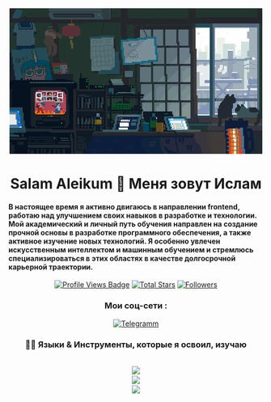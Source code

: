 <!-- Шапка профиля -->
<div align="center">
  <img src="https://github.com/Bogatyrev-Islam/Bogatyrev-Islam/raw/main/undefined%20-%20Imgur.gif?raw=true" alt="My GIF" 
</div>



<!-- Приветствие -->
<h1 align="center">Salam Aleikum 🤝 Меня зовут Ислам</h1>

<h4 align="left">В настоящее время я активно двигаюсь в направлении frontend, работаю над улучшением своих навыков в разработке и технологии. Мой академический и личный путь обучения направлен на создание прочной основы в разработке программного обеспечения, а также активное изучение новых технологий. Я особенно увлечен искусственным интеллектом и машинным обучением и стремлюсь специализироваться в этих областях в качестве долгосрочной карьерной траектории.</h4>

 <div align="center">
<!-- Profile Views -->
<a href="https://github.com/Bogatyrev-Islam" target="_blank">
  <img src="https://komarev.com/ghpvc/?username=Bogatyrev-Islam&label=Profile%20views&color=5e81ac&style=for-the-badge&logo=github&logoColor=white&Color=black" 
       alt="Profile Views Badge" /></a>
<!-- Total Stars -->
<a href="https://github.com/Bogatyrev-Islam?tab=repositories&sort=stargazers" target="_blank">
  <img alt="Total Stars" title="Total stars on GitHub"
       src="https://img.shields.io/github/stars/Bogatyrev-Islam?style=for-the-badge&label=Stars&color=bf616a&logo=github" /></a>
<!-- Followers -->
<a href="https://github.com/Bogatyrev-Islam?tab=followers" target="_blank">
  <img alt="Followers" title="Follow me on GitHub"
       src="https://img.shields.io/github/followers/Bogatyrev-Islam?style=for-the-badge&label=Followers&color=5e81ac&logo=github" />
</a>

</div>



<!--Мои соц-сети-->
  <h3>Мои соц-сети :</h3>
<a href="https://t.me/bogatyrev_islam">
  <img width="60px" src="https://store-images.s-microsoft.com/image/apps.55245.13537716651231321.3067a421-6c2f-48a9-b77c-1e38e19146e6.10e2aa49-52ca-4e79-9a61-b6422978afb9" alt="Telegramm" /></a> 

  

<!-- Языки-->
<h3 align="center">👨‍💻 Языки & Инструменты, которые я освоил, изучаю </h3>
<br/>
<div align="center">
  <img src="https://skillicons.dev/icons?i=androidstudio,kotlin,nodejs,mongodb,gitlab,raspberrypi,react,nextjs,tailwind" /><br>
    <img src="https://skillicons.dev/icons?i=bootstrap,html,css,vscode,github,git,notion,figma,wedstorm" /><br>
    <img src="https://skillicons.dev/icons?i=c,bash,kali,arch,ubuntu,python,javascript,mysql,dotnet" /><br>
</div>
<br/>

